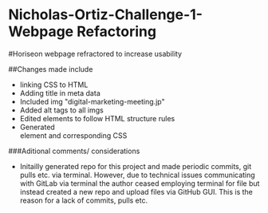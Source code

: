 # Nicholas-Ortiz-Challenge-1- Webpage Refactoring

#Horiseon webpage refractored to increase usability

##Changes made include 
- linking CSS to HTML
- Adding title in meta data
- Included img "digital-marketing-meeting.jp"
- Added alt tags to all imgs
- Edited <h> elements to follow HTML structure rules
- Generated <footer> element and corresponding CSS
  
  
###Aditional comments/ considerations
- Initailly generated repo for this project and made periodic commits, git pulls etc. via terminal.
  However, due to technical issues communicating with GitLab via terminal the author ceased employing  terminal for file but instead created a new repo and upload files via GitHub GUI. This is the reason for a lack of commits, pulls etc.
